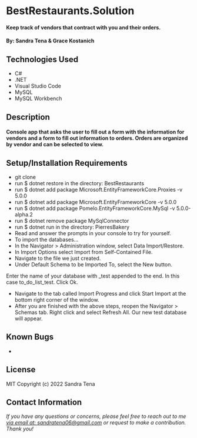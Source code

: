 # BestRestaurants.Solution
#### Keep track of vendors that contract with you and their orders.  

#### By: Sandra Tena & Grace Kostanich

## Technologies Used

* C#
* .NET
* Visual Studio Code
* MySQL
* MySQL Workbench

## Description
#### Console app that asks the user to fill out a form with the information for vendors and a form to fill out information to orders. Orders are organized by vendor and can be selected to view. 

## Setup/Installation Requirements

* git clone 
* run $ dotnet restore in the directory: BestRestaurants
* run $ dotnet add package Microsoft.EntityFrameworkCore.Proxies -v 5.0.0
* run $ dotnet add package Microsoft.EntityFrameworkCore -v 5.0.0
* run $ dotnet add package Pomelo.EntityFrameworkCore.MySql -v 5.0.0-alpha.2
* run $ dotnet remove package MySqlConnector
* run $ dotnet run in the directory: PierresBakery
* Read and answer the prompts in your console to try for yourself. 
* To import the databases...
* In the Navigator > Administration window, select Data Import/Restore.
* In Import Options select Import from Self-Contained File.
* Navigate to the file we just created.
* Under Default Schema to be Imported To, select the New button.

Enter the name of your database with _test appended to the end.
In this case to_do_list_test.
Click Ok.
* Navigate to the tab called Import Progress and click Start Import at the bottom right corner of the window.
* After you are finished with the above steps, reopen the Navigator > Schemas tab. Right click and select Refresh All. Our new test database will appear.



## Known Bugs

* 

## License
MIT
Copyright (c) 2022 Sandra Tena
## Contact Information
_If you have any questions or concerns, please feel free to reach out to me [via email at: sandratena06@gmail.com](mailto:sandratena06@gmail.com) or request to make a contribution. Thank you!_ 
